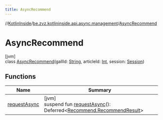 ```yaml
---
title: AsyncRecommend
---
```

//[KotlinInside](../../../index.html)/[be.zvz.kotlininside.api.async.management](../index.html)/[AsyncRecommend](index.html)



# AsyncRecommend



[jvm]\
class [AsyncRecommend](index.html)(gallId: [String](https://kotlinlang.org/api/latest/jvm/stdlib/kotlin/-string/index.html), articleId: [Int](https://kotlinlang.org/api/latest/jvm/stdlib/kotlin/-int/index.html), session: [Session](../../be.zvz.kotlininside.session/-session/index.html))



## Functions


| Name | Summary |
|---|---|
| [requestAsync](request-async.html) | [jvm]<br>suspend fun [requestAsync](request-async.html)(): Deferred&lt;[Recommend.RecommendResult](../../be.zvz.kotlininside.api.management/-recommend/-recommend-result/index.html)&gt; |

